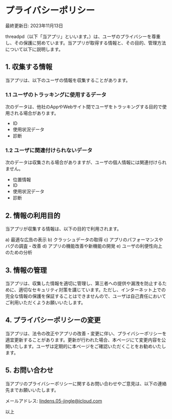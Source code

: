 # プライバシーポリシー
最終更新日: 2023年11月13日

threadpd（以下「当アプリ」といいます。）は、ユーザのプライバシーを尊重し、その保護に努めています。当アプリが取得する情報と、その目的、管理方法について以下に説明します。

## 1. 収集する情報
当アプリは、以下のユーザの情報を収集することがあります。

### 1.1 ユーザのトラッキングに使用するデータ
次のデータは、他社のAppやWebサイト間でユーザをトラッキングする目的で使用される場合があります。

- ID
- 使用状況データ
- 診断

### 1.2 ユーザに関連付けられないデータ
次のデータは収集される場合がありますが、ユーザの個人情報には関連付けられません。

- 位置情報
- ID
- 使用状況データ
- 診断

## 2. 情報の利用目的
当アプリが収集する情報は、以下の目的で利用されます。

a) 最適な広告の表示
b) クラッシュデータの取得
c) アプリのパフォーマンスやバグの調査・改善
d) アプリの機能改善や新機能の開発
e) ユーザの利便性向上のための分析

## 3. 情報の管理
当アプリは、収集した情報を適切に管理し、第三者への提供や漏洩を防止するために、適切なセキュリティ対策を講じています。ただし、インターネット上での完全な情報の保護を保証することはできませんので、ユーザは自己責任においてご利用いただくようお願いいたします。

## 4. プライバシーポリシーの変更
当アプリは、法令の改正やアプリの改善・変更に伴い、プライバシーポリシーを適宜更新することがあります。更新が行われた場合、本ページにて変更内容を公開いたします。ユーザは定期的に本ページをご確認いただくことをお勧めいたします。

## 5. お問い合わせ
当アプリのプライバシーポリシーに関するお問い合わせやご意見は、以下の連絡先までお願いいたします。

メールアドレス: lindens.05-jingle@icloud.com

以上
